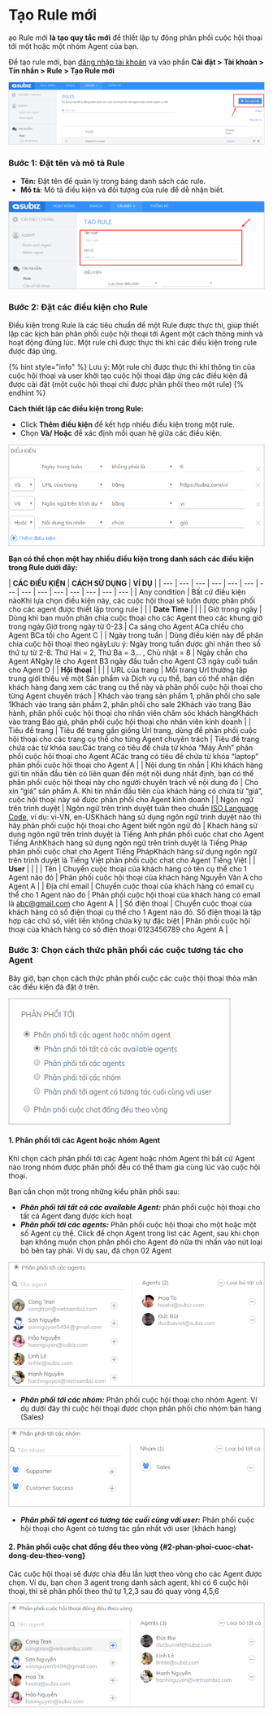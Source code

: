 # Tạo Rule mới

ạo Rule mới **là tạo quy tắc mới** để thiết lập tự động phân phối cuộc hội thoại tới một hoặc một nhóm Agent của bạn.

Để tạo rule mới, bạn [đăng nhập tài khoản](https://app.subiz.com/login) và vào phần **Cài đặt &gt; Tài khoản &gt; Tin nhắn &gt; Rule &gt; Tạo Rule mới**

![T&#x1EA1;o Rule m&#x1EDB;i](../../../.gitbook/assets/taorulemoi.png)

### Bước 1: Đặt tên và mô tả Rule

* **Tên:** Đặt tên để quản lý trong bảng danh sách các rule.
* **Mô tả**: Mô tả điều kiện và đối tượng của rule để dễ nhận biết.

![Nh&#x1EAD;p t&#x1EC7;p v&#xE0; m&#xF4; t&#x1EA3; v&#x1EC1; Rule](../../../.gitbook/assets/ten-va-mo-ta-rule.png)

### Bước 2: Đặt các điều kiện cho Rule

Điều kiện trong Rule là các tiêu chuẩn để một Rule được thực thi, giúp thiết lập các kịch bản phân phối cuộc hội thoại tới Agent một cách thông minh và hoạt động đúng lúc. Một rule chỉ được thực thi khi các điều kiện trong rule được đáp ứng.

{% hint style="info" %}
Lưu ý: Một rule chỉ được thực thi khi thông tin của cuộc hội thoại và user khởi tạo cuộc hội thoại đáp ứng các điều kiện đã được cài đặt \(một cuộc hội thoại chỉ được phân phối theo một rule\)
{% endhint %}

**Cách thiết lập các điều kiện trong Rule:**

* Click **Thêm điều kiện** để kết hợp nhiều điều kiện trong một rule.
* Chọn **Và/ Hoặc** để xác định mối quan hệ giữa các điều kiện.

![Thi&#x1EBF;t l&#x1EAD;p c&#xE1;c &#x111;i&#x1EC1;u ki&#x1EC7;n trong Rule](../../../.gitbook/assets/dieu-kien-trong-rule-1.png)

**Bạn có thể chọn một hay nhiều điều kiện trong danh sách các điều kiện trong Rule dưới đây:​**

| **CÁC ĐIỀU KIỆN** | **CÁCH SỬ DỤNG** | **VÍ DỤ** |
| --- | --- | --- | --- | --- | --- | --- | --- | --- | --- | --- | --- | --- | --- |
| Any condition | Bất cứ điều kiện nàoKhi lựa chọn điều kiện này, các cuộc hội thoại sẽ luôn được phân phối cho các agent được thiết lập trong rule |  |
| **Date Time** |  |  |
| Giờ trong ngày | Dùng khi bạn muốn phân chia cuộc thoại cho các Agent theo các khung giờ trong ngày.Giờ trong ngày từ 0-23 | Ca sáng cho Agent ACa chiều cho Agent BCa tối cho Agent C |
| Ngày trong tuần | Dùng điều kiện này để phân chia cuộc hội thoại theo ngàyLưu ý: Ngày trong tuần được ghi nhận theo số thứ tự từ 2-8. Thứ Hai = 2, Thứ Ba = 3… , Chủ nhật = 8 | Ngày chẵn cho Agent ANgày lẻ cho Agent B3 ngày đầu tuần cho Agent C3 ngày cuối tuần cho Agent D |
| **Hội thoại** |  |  |
| URL của trang | Mỗi trang Url thường tập trung giới thiệu về một Sản phẩm và Dịch vụ cụ thể, bạn có thể nhận diện khách hàng đang xem các trang cụ thể này và phân phối cuộc hội thoại cho từng Agent chuyên trách | Khách vào trang sản phẩm 1, phân phối cho sale 1Khách vào trang sản phẩm 2, phân phối cho sale 2Khách vào trang Bảo hành, phân phối cuộc hội thoại cho nhân viên chăm sóc khách hàngKhách vào trang Báo giá, phân phối cuộc hội thoại cho nhân viên kinh doanh |
| Tiêu đề trang | Tiêu đề trang gần giống Url trang, dùng để phân phối cuộc hội thoại cho các trang cụ thể cho từng Agent chuyên trách | Tiêu đề trang chứa các từ khóa sau:Các trang có tiêu đề chứa từ khóa “Máy Ảnh” phân phối cuộc hội thoại cho Agent ACác trang có tiêu đề chứa từ khóa “laptop” phân phối cuộc hội thoại cho Agent A |
| Nội dung tin nhắn | Khi khách hàng gửi tin nhắn đầu tiên có liên quan đến một nội dung nhất định, bạn có thể phân phối cuộc hội thoại này cho người chuyên trách về nội dung đó | Cho xin “giá” sản phẩm A. Khi tin nhắn đầu tiên của khách hàng có chứa từ “giá”, cuộc hội thoại này sẽ được phân phối cho Agent kinh doanh |
| Ngôn ngữ trên trình duyệt | Ngôn ngữ trên trình duyệt tuân theo chuẩn [ISO Language Code](http://www.lingoes.net/en/translator/langcode.htm), ví dụ: vi-VN, en-USKhách hàng sử dụng ngôn ngữ trình duyệt nào thì hãy phân phối cuộc hội thoại cho Agent biết ngôn ngữ đó | Khách hàng sử dụng ngôn ngữ trên trình duyệt là Tiếng Anh phân phối cuộc chat cho Agent Tiếng AnhKhách hàng sử dụng ngôn ngữ trên trình duyệt là Tiếng Pháp phân phối cuộc chat cho Agent Tiếng PhápKhách hàng sử dụng ngôn ngữ trên trình duyệt là Tiếng Việt phân phối cuộc chat cho Agent Tiếng Việt |
| **User** |  |  |
| Tên | Chuyển cuộc thoại của khách hàng có tên cụ thể cho 1 Agent nào đó | Phân phối cuộc hội thoại của khách hàng Nguyễn Văn A cho Agent A |
| Địa chỉ email | Chuyển cuộc thoại của khách hàng có email cụ thể cho 1 Agent nào đó | Phân phối cuộc hội thoại của khách hàng có email là abc@gmail.com cho Agent A |
| Số điện thoại | Chuyển cuộc thoại của khách hàng có số điện thoại cụ thể cho 1 Agent nào đó. Số điện thoại là tập hợp các chữ số, viết liền không chứa ký tự đặc biệt | Phân phối cuộc hội thoại của khách hàng có số điện thoại 0123456789 cho Agent A |

### Bước 3: Chọn cách thức phân phối các cuộc tương tác cho Agent

Bây giờ, bạn chọn cách thức phân phối cuộc các cuộc thội thoại thỏa mãn các điều kiện đã đặt ở trên.

![Ch&#x1ECD;n c&#xE1;ch th&#x1EE9;c ph&#xE2;n ph&#x1ED1;i c&#xE1;c cu&#x1ED9;c h&#x1ED9;i tho&#x1EA1;i](../../../.gitbook/assets/rule-assign.png)

#### **1. Phân phối tới các Agent hoặc nhóm Agent**

Khi chọn cách phân phối tới các Agent hoặc nhóm Agent thì bất cứ Agent nào trong nhóm được phân phối đều có thể tham gia cùng lúc vào cuộc hội thoại.

Bạn cần chọn một trong những kiểu phân phối sau:

* _**Phân phối tới tất cả các available Agent:**_ phân phối cuộc hội thoại cho tất cả Agent đang được kích hoạt
* _**Phân phối tới các agents:**_ Phân phối cuộc hội thoại cho một hoặc một số Agent cụ thể. Click để chọn Agent trong list các Agent, sau khi chọn bạn không muốn chọn phân phối cho Agent đó nữa thì nhấn vào nút loại bỏ bên tay phải. Ví dụ sau, đã chọn 02 Agent

![Ch&#x1ECD;n Agent &#x111;&#x1B0;&#x1EE3;c ph&#xE2;n ph&#x1ED1;i cu&#x1ED9;c h&#x1ED9;i tho&#x1EA1;i](../../../.gitbook/assets/phan-phoi-toi-cac-agent.png)

* _**Phân phối tới các nhóm:**_ Phân phối cuộc hội thoại cho nhóm Agent. Ví dụ dưới đây thì cuộc hội thoại đươc chọn phân phối cho nhóm bán hàng \(Sales\)

![Ch&#x1ECD;n nh&#xF3;m Agent &#x111;&#x1B0;&#x1EE3;c ph&#xE2;n ph&#x1ED1;i cu&#x1ED9;c h&#x1ED9;i tho&#x1EA1;i](../../../.gitbook/assets/phan-phoi-toi-cac-nhom.png)

* _**Phân phối tới agent có tương tác cuối cùng với user:**_ Phân phối cuộc hội thoại cho Agent có tương tác gần nhất với user \(khách hàng\)

#### **2. Phân phối cuộc chat đồng đều theo vòng** {#2-phan-phoi-cuoc-chat-dong-deu-theo-vong}

Các cuộc hội thoại sẽ được chia đều lần lượt theo vòng cho các Agent được chọn. Ví dụ, bạn chọn 3 agent trong danh sách agent, khi có 6 cuộc hội thoại, thì sẽ phân phối theo thứ tự 1,2,3 sau đó quay vòng 4,5,6

![Ph&#xE2;n ph&#x1ED1;i cu&#x1ED9;c chat &#x111;&#x1ED3;ng &#x111;&#x1EC1;u theo v&#xF2;ng cho c&#xE1;c Agent &#x111;&#x1B0;&#x1EE3;c ch&#x1ECD;n](../../../.gitbook/assets/phan-phoi-dong-deu-theo-vong.png)

